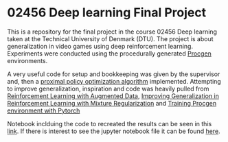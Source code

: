 # 02456 Deep learning Final Project

This is a repository for the final project in the course 02456 Deep learning taken at the Technical University of Denmark (DTU). The project is about generalization in video games using deep reinforcement learning. Experiments were conducted using the procedurally generated [Procgen](https://arxiv.org/pdf/1912.01588.pdf) environments.

A very useful code for setup and bookkeeping was given by the supervisor and, then a [proximal policy optimization algorithm](https://arxiv.org/pdf/1707.06347.pdf) implemented. Attempting to improve generalization, inspiration and code was heavily pulled from [Reinforcement Learning with Augmented Data](https://github.com/MishaLaskin/rad), [Improving Generalization in Reinforcement Learning with Mixture Regularization](https://arxiv.org/pdf/2010.10814.pdf) and [Training Procgen environment with Pytorch
](https://github.com/joonleesky/train-procgen-pytorch)


Notebook inclduing the code to recreated the results can be seen in this [link](https://nbviewer.jupyter.org/github/hlynurarni/Deep_learning_02456_FProject/blob/master/Notebooks_turnin/PPO_notebook_combined.ipynb). If there is interest to see the jupyter notebook file it can be found [here](https://github.com/hlynurarni/Deep_learning_02456_FProject/blob/master/Notebooks_turnin/PPO_notebook_combined.ipynb).

